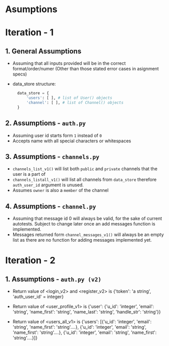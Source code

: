 # Asumptions

# Iteration - 1

## **1. General Assumptions**

- Assuming that all inputs provided will be in the correct format/order/numer (Other than those stated error cases in asignment specs)

- data_store structure:
  ```python
    data_store = {
        'users': [ ], # list of User() objects
        'channel': [ ], # list of Channel() objects
    }
  ```

## **2. Assumptions - `auth.py`**

- Assuming user id starts form `1` instead of `0`
- Accepts name with all special characters or whitespaces

## **3. Assumptions - `channels.py`**

- `channels_list_v1()` will list both `public` and `private` channels that the user is a part of
- `channels_listall_v1()` will list all channels from `data_store` therefore `auth_user_id` argument is unused.
- Assumes `owner` is also a `member` of the channel

## **4. Assumptions - `channel.py`**

- Assuming that message id 0 will always be valid, for the sake of current autotests. Subject to change later once an add messages function is implemented.
- Messages returned form `channel_messages_v1()` will always be an empty list as there are no function for adding messages implemented yet.

# Iteration - 2

## **1. Assumptions - `auth.py (v2)`**

- Return value of <login_v2> and <register_v2> is {'token': 'a string', 'auth_user_id' = integer}

- Return value of <user_profile_v1> is {'user': {'u_id': 'integer', 'email': 'string', 'name_first': 'string', 'name_last': 'string', 'handle_str': 'string'}}

- Return value of <users_all_v1> is {'users': [{'u_id': 'integer', 'email': 'string', 'name_first': 'string'....},
                                              {'u_id': 'integer', 'email': 'string', 'name_first': 'string'....},
                                              {'u_id': 'integer', 'email': 'string', 'name_first': 'string'....}]}
